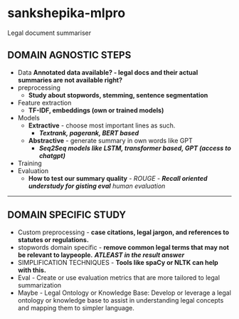# sankshepika-mlpro
Legal document summariser

## DOMAIN AGNOSTIC STEPS
- Data
**Annotated data available? - legal docs and their actual summaries are not available right?**
- preprocessing
  - **Study about stopwords, stemming, sentence segmentation**
- Feature extraction
  - **TF-IDF, embeddings (own or trained models)**
- Models
  - **Extractive** - choose most important lines as such.
    - **_Textrank, pagerank, BERT based_**
  - **Abstractive** - generate summary in own words like GPT
    - **_Seq2Seq models like LSTM, transformer based, GPT (access to chatgpt)_**
- Training
- Evaluation
  - **How to test our summary quality** - 
  _ROUGE - **Recall oriented understudy for gisting eval**_
  _human evaluation_
----
## DOMAIN SPECIFIC STUDY
- Custom preprocessing - **case citations, legal jargon, and references to statutes or regulations.**
- stopwords domain specific - **remove common legal terms that may not be relevant to laypeople.** _**ATLEAST in the result answer**_
- SIMPLIFICATION TECHNIQUES - **Tools like spaCy or NLTK can help with this.**
- Eval - Create or use evaluation metrics that are more tailored to legal summarization
- Maybe - Legal Ontology or Knowledge Base:
Develop or leverage a legal ontology or knowledge base to assist in understanding legal concepts and mapping them to simpler language.
